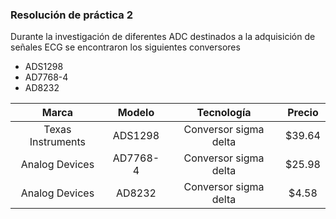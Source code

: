 ### Resolución de práctica 2


Durante la investigación de diferentes ADC destinados a la adquisición de señales ECG se encontraron los siguientes conversores

- ADS1298
- AD7768-4
- AD8232

|Marca|Modelo|Tecnología|Precio|
|:---:|:----:|:--------:|:----:|
|Texas Instruments| ADS1298 | Conversor sigma delta | $39.64 |
|Analog Devices| AD7768-4 | Conversor sigma delta | $25.98 |
|Analog Devices| AD8232 | Conversor sigma delta | $4.58 |
